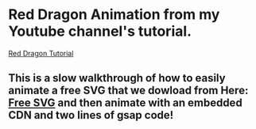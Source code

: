 # Red Dragon Animation from my Youtube channel's tutorial.
[Red Dragon Tutorial](https://youtu.be/jB4yYnnXVRk)

## This is a slow walkthrough of how to easily animate a free SVG that we dowload from Here: [Free SVG](https://freesvg.org/) and then animate with an embedded CDN and two lines of gsap code!